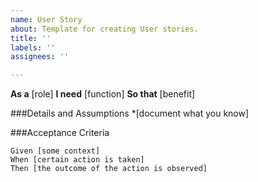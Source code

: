 ```yaml
---
name: User Story
about: Template for creating User stories.
title: ''
labels: ''
assignees: ''

---
```


**As a** [role]
**I need** [function]
**So that** [benefit]

###Details and Assumptions
*[document what you know]

###Acceptance Criteria

```gherkin
Given [some context]
When [certain action is taken]
Then [the outcome of the action is observed]
